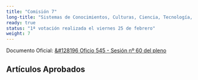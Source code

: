 ```yaml
---
title: "Comisión 7" 
long-title: "Sistemas de Conocimientos, Culturas, Ciencia, Tecnología, Artes y Patrimonios"
ready: true
status: "1ª votación realizada el viernes 25 de febrero"
weight: 7
---
```


Documento Oficial: [&#128196 Oficio 545 - Sesión nº 60 del pleno](https://www.chileconvencion.cl/wp-content/uploads/2022/02/Oficio-545-con-normas-aprobadas-en-particular-Sesion-60-del-Pleno-primer-informe-Com.-sistemas-de-conocimientos.pdf)

## Artículos Aprobados
